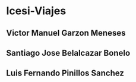# Icesi-Viajes

## Victor Manuel Garzon Meneses

## Santiago Jose Belalcazar Bonelo

## Luis Fernando Pinillos Sanchez
